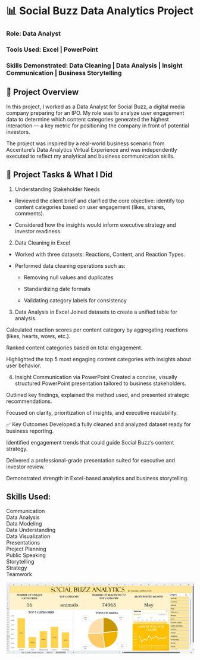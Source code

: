 # 📊 Social Buzz Data Analytics Project
### Role: Data Analyst
### Tools Used: Excel | PowerPoint
### Skills Demonstrated: Data Cleaning | Data Analysis | Insight Communication | Business Storytelling

## 📝 Project Overview
In this project, I worked as a Data Analyst for Social Buzz, a digital media company preparing for an IPO. My role was to analyze user engagement data to determine which content categories generated the highest interaction — a key metric for positioning the company in front of potential investors.

The project was inspired by a real-world business scenario from Accenture’s Data Analytics Virtual Experience and was independently executed to reflect my analytical and business communication skills.

## 🧩 Project Tasks & What I Did
1. Understanding Stakeholder Needs
* Reviewed the client brief and clarified the core objective: identify top content categories based on user engagement (likes, shares, comments).

* Considered how the insights would inform executive strategy and investor readiness.

2. Data Cleaning in Excel
* Worked with three datasets: Reactions, Content, and Reaction Types.

* Performed data cleaning operations such as:

  * Removing null values and duplicates

  * Standardizing date formats

  * Validating category labels for consistency

3. Data Analysis in Excel
Joined datasets to create a unified table for analysis.

Calculated reaction scores per content category by aggregating reactions (likes, hearts, wows, etc.).

Ranked content categories based on total engagement.

Highlighted the top 5 most engaging content categories with insights about user behavior.

4. Insight Communication via PowerPoint
Created a concise, visually structured PowerPoint presentation tailored to business stakeholders.

Outlined key findings, explained the method used, and presented strategic recommendations.

Focused on clarity, prioritization of insights, and executive readability.

✅ Key Outcomes
Developed a fully cleaned and analyzed dataset ready for business reporting.

Identified engagement trends that could guide Social Buzz’s content strategy.

Delivered a professional-grade presentation suited for executive and investor review.

Demonstrated strength in Excel-based analytics and business storytelling.



## Skills Used:
Communication\
Data Analysis\
Data Modeling\
Data Understanding\
Data Visualization\
Presentations\
Project Planning\
Public Speaking\
Storytelling\
Strategy\
Teamwork

![image](https://github.com/MallikaUppuganti/Accenture_Data_Analytics_and_Visualization/blob/main/Task%203/Social_Buzz_Analytics_Excel_Dashboard.jpg)
